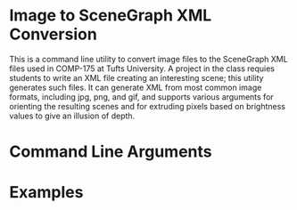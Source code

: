 # Image to SceneGraph XML Conversion
This is a command line utility to convert image files to the SceneGraph XML files used in COMP-175 at Tufts University. A project in the class requies students to write an XML file creating an interesting scene; this utility generates such files. It can generate XML from most common image formats, including jpg, png, and gif, and supports various arguments for orienting the resulting scenes and for extruding pixels based on brightness values to give an illusion of depth.

# Command Line Arguments

# Examples
